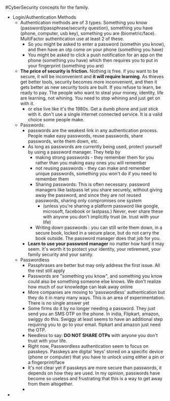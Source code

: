 #CyberSecurity concepts for the family. 
  - Login/Authentication Methods
    - Authentication methods are of 3 types. Something you know (password/passphrase/security question), something you have (phone, computer, usb key), something you are (biometric/face). MultiFactor authentication use at least 2 of these. 
      - So you might be asked to enter a password (somethin you know), and then have an otp come on your phone (something you have)
      - You might be asked to click a push notification for an app on the phone (something you have) which then requires you to put in your fingerprint (something you are)
    - **The price of security is friction.** Nothing is free. if you want to be secure, it will be inconvenient and **it will require learning**. As thieves get better tools, security becomes more inconvenient, and then it gets better as new security tools are built. If you refuse to learn, be ready to pay. The people who want to steal your money, identity, life are learning, not whining. You need to stop whining and just get on with it.
      - or else live like it's the 1980s. Get a dumb phone and just stick with it. don't use a single internet connected service. It is a valid choice some people make.
    - Passwords: 
      - passwords are the weakest link in any authentication process. People make easy passwords, reuse passwords, share passwords, write them down, etc. 
      - As long as passwords are currently being used, protect yourself by using a password manager. They help by
        - making strong passwords - they remember them for you rather than you making easy ones you will remember
        - not reusing passwords - they can make and remember unique passwords, something you won't do if you need to remember them
        - Sharing passwords: This is often necessary. password managers like lastpass let you share securely, without giving away the password, and since they are not reused passwords, sharing only compromises one system 
          - (unless you're sharing a platform password like google, microsoft, facebook or lastpass.) Never, ever share these with anyone you don't implicitly trust (ie. trust with your life)
        - Writing down passwords : you can still write them down, in a secure book, locked in a secure place, but do not carry the book outside. The password manager does that job for you. 
      - **Learn to use your password manager** no matter how hard it may seem. It's worth it to protect your identity, your retirement, your family security and your sanity. 
    - Passwordless
      - Passphrases are better but may only address the first issue. All the rest still apply
      - Passwords are "something you know", and something you know could also be something someone else knows. We don't realize how much of our knowledge can leak away online
      - More companies are moving to 'passwordless' authentication but they do it in many many ways. This is an area of experimentation. There is no single answer yet
      - Some firms do it by no longer needing a password. They just send you an SMS OTP on the phone. In india, Flipkart, amazon, swiggy do this. Swiggy at least seems to have an additional step requiring you to go to your email. flipkart and amazon just need the OTP. 
      - Needless to say: **DO NOT SHARE OTPs** with anyone you don't trust with your life. 
      - Right now, Passwordless authentication seem to focus on passkeys. Passkeys are digital 'keys' stored on a specific device (phone or computer) that you have to unlock using either a pin or a fingerprint/face
      - It's not clear yet if passkeys are more secure than passwords, it depends on how they are used. In my opinion, passwords have become so useless and frustrating that this is a way to get away from them altogether. 
      - 
  - 
